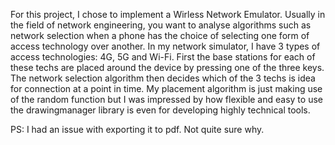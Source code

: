 For this project, I chose to implement a Wirless Network Emulator. Usually in the field of network engineering, you want to analyse algorithms such as network selection when a phone has the choice of selecting one form of access technology over another. In my network simulator, I have 3 types of access technologies: 4G, 5G and Wi-Fi. First the base stations for each of these techs are placed around the device by pressing one of the three keys. The network selection algorithm then decides which of the 3 techs is idea for connection at a point in time. My placement algorithm is just making use of the random function but I was impressed by how flexible and easy to use the drawingmanager library is even for developing highly technical tools. 

PS: I had an issue with exporting it to pdf. Not quite sure why.